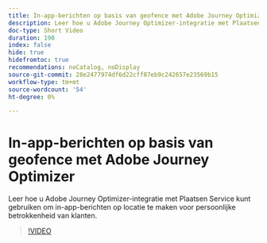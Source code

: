 ```yaml
---
title: In-app-berichten op basis van geofence met Adobe Journey Optimizer
description: Leer hoe u Adobe Journey Optimizer-integratie met Plaatsen Service kunt gebruiken om in-app-berichten op locatie te maken voor persoonlijke betrokkenheid van klanten.
doc-type: Short Video
duration: 190
index: false
hide: true
hidefromtoc: true
recommendations: noCatalog, noDisplay
source-git-commit: 28e2477974df6d22cff87eb9c242657e23569b15
workflow-type: tm+mt
source-wordcount: '54'
ht-degree: 0%

---
```



# In-app-berichten op basis van geofence met Adobe Journey Optimizer

Leer hoe u Adobe Journey Optimizer-integratie met Plaatsen Service kunt gebruiken om in-app-berichten op locatie te maken voor persoonlijke betrokkenheid van klanten.

<!-- 72_S522_3442522_189_geofencebased-inapp-messaging-with-adobe-journey-optimizer -->
>[!VIDEO](https://video.tv.adobe.com/v/3458203/?learn=on&enablevpops=true)

